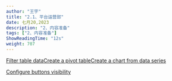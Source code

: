 ```yaml
---
author: "王宇"
title: "2.1、平台运营部"
date: 七月20,2023
description: "2、内容准备"
tags: ["2、内容准备"]
ShowReadingTime: "12s"
weight: 707
---
```

[Filter table data](#)[Create a pivot table](#)[Create a chart from data series](#)

[Configure buttons visibility](/users/tfac-settings.action)